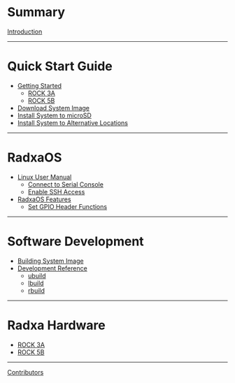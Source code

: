 # Summary

[Introduction](intro.md)

---

# Quick Start Guide

- [Getting Started](quick-start/start.md)
  - [ROCK 3A](quick-start/rock-3a.md)
  - [ROCK 5B]()
- [Download System Image](quick-start/download.md)
- [Install System to microSD](quick-start/install-microsd.md)
- [Install System to Alternative Locations]()

---

# RadxaOS

- [Linux User Manual]()
  - [Connect to Serial Console](radxaos/serial.md)
  - [Enable SSH Access](radxaos/ssh.md)
- [RadxaOS Features]()
  - [Set GPIO Header Functions]()

---

# Software Development

- [Building System Image]()
- [Development Reference](software/dev/index.md)
  - [ubuild](software/dev/ubuild.md)
  - [lbuild](software/dev/lbuild.md)
  - [rbuild](software/dev/rbuild.md)

---

# Radxa Hardware

- [ROCK 3A](hardware/rock-3a.md)
- [ROCK 5B]()

---

[Contributors](contributions.md)

